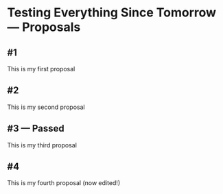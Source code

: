 # Testing Everything Since Tomorrow — Proposals

<a name='1'/> 

## #1

This is my first proposal

<a name='2'/> 

## #2

This is my second proposal

<a name='3'/> 

## #3 — Passed

This is my third proposal

<a name='4'/> 

## #4

This is my fourth proposal (now edited!)

